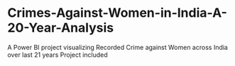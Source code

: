 # Crimes-Against-Women-in-India-A-20-Year-Analysis
A Power BI project visualizing Recorded Crime against Women across India over last 21 years
Project included

